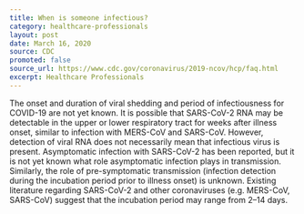 ```yaml
---
title: When is someone infectious?
category: healthcare-professionals
layout: post
date: March 16, 2020
source: CDC
promoted: false
source_url: https://www.cdc.gov/coronavirus/2019-ncov/hcp/faq.html
excerpt: Healthcare Professionals
---
```


The onset and duration of viral shedding and period of infectiousness for COVID-19 are not yet known. It is possible that SARS-CoV-2 RNA may be detectable in the upper or lower respiratory tract for weeks after illness onset, similar to infection with MERS-CoV and SARS-CoV. However, detection of viral RNA does not necessarily mean that infectious virus is present. Asymptomatic infection with SARS-CoV-2 has been reported, but it is not yet known what role asymptomatic infection plays in transmission. Similarly, the role of pre-symptomatic transmission (infection detection during the incubation period prior to illness onset) is unknown. Existing literature regarding SARS-CoV-2 and other coronaviruses (e.g. MERS-CoV, SARS-CoV) suggest that the incubation period may range from 2–14 days.
